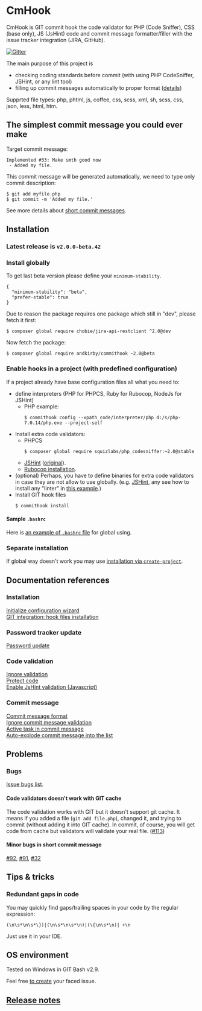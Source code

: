 # CmHook

CmHook is GIT commit hook the code validator for PHP (Code Sniffer), CSS (base only), JS (JsHint) code and commit message formatter/filler with the issue tracker integration (JIRA, GitHub).

[![Gitter](https://badges.gitter.im/Join%20Chat.svg)](https://gitter.im/andkirby/commithook?utm_source=badge&utm_medium=badge&utm_campaign=pr-badge&utm_content=badge)

The main purpose of this project is
 - checking coding standards before commit (with using PHP CodeSniffer, JSHint, or any lint tool)
 - filling up commit messages automatically to proper format ([details](docs/commit-msg.md))

Supprted file types: php, phtml, js, coffee, css, scss, xml, sh, scss, css, json, less, html, htm.

## The simplest commit message you could ever make
Target commit message:
```
Implemented #33: Make smth good now
 - Added my file.
```
This commit message will be generated automatically, we need to type only commit description:
```
$ git add myfile.php
$ git commit -m 'Added my file.'
```
See more details about [short commit messages](docs/commit-msg.md).

## Installation
### Latest release is `v2.0.0-beta.42`
### Install globally
To get last beta version please define your `minimum-stability`.
```
{
  "minimum-stability": "beta",
  "prefer-stable": true
}
```

Due to reason the package requires one package which still in "dev", please fetch it first:
```shell
$ composer global require chobie/jira-api-restclient ^2.0@dev
```

Now fetch the package:
```shell
$ composer global require andkirby/commithook ~2.0@beta
```

### Enable hooks in a project (with predefined configuration)
If a project already have base configuration files all what you need to:
- define interpreters (PHP for PHPCS, Ruby for Rubocop, NodeJs for JSHint)
  - PHP example:
    ```shell
    $ commithook config --xpath code/interpreter/php d:/s/php-7.0.14/php.exe --project-self
    ```
- Install extra code validators:
  - PHPCS
    ```shell
    $ composer global require squizlabs/php_codesniffer:~2.0@stable
    ```
  - [JSHint](docs/jshint-setup.md) ([original](http://jshint.com/install/)).
  - [Rubocop installation](https://github.com/bbatsov/rubocop/blob/master/manual/installation.md).
- (optional) Perhaps, you have to define binaries for extra code validators in case they are not allow to use globally. (e.g. [JSHint](docs/jshint-setup.md), any see how to install any "linter" in [this example](src/config/examples/pre-commit/Linter-SimplyLint.xml).)
- Install GIT hook files
  ```
  $ commithook install
  ```

#### Sample `.bashrc`
Here is [an example of `.bashrc` file](docs/example-bashrc.md) for global using.

### Separate installation
If global way doesn't work you may use [installation via `create-project`](docs/install-create-project.md).

## Documentation references
### Installation
[Initialize configuration wizard](docs/example-quick-wizard.md)<br>
[GIT integration: hook files installation](docs/hooks-installation.md)<br>
### Password tracker update
[Password update](docs/example-wizard.md#password-reset)<br>
### Code validation
[Ignore validation](docs/exclude-code-validation.md)<br>
[Protect code](docs/protect-code.md)<br>
[Enable JsHint validation (Javascript)](docs/jshint-setup.md)<br>
### Commit message
[Commit message format](docs/commit-msg.md)<br>
[Ignore commit message validation](docs/commit-msg-ignore.md)<br>
[Active task in commit message](docs/active-task.md)<br>
[Auto-explode commit message into the list](docs/config-message.md)<br>

## Problems
### Bugs
[Issue bugs list](../../labels/bug).
#### Code validators doesn't work with GIT cache
The code validation works with GIT but it doesn't support git cache. It means if you added a file (`git add file.php`), changed it, and trying to commit (without adding it into GIT cache). In commit, of course, you will get code from cache but validators will validate your real file. ([#113](../../issues/113))
#### Minor bugs in short commit message
[#92](../../issues/92), [#91](../../issues/91), [#32](../../issues/32)

## Tips & tricks
### Redundant gaps in code
You may quickly find gaps/trailing spaces in your code by the regular expression:
```
(\n\s*\n\s*\})|(\n\s*\n\s*\n)|(\{\n\s*\n)| +\n
```
Just use it in your IDE.

## OS environment
Tested on Windows in GIT Bash v2.9.

Feel free [to create](../../issues/new "Add a new issue") your faced issue.

## [Release notes](docs/release-notes.md)
